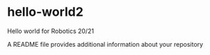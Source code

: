 # hello-world2
Hello world for Robotics 20/21

A README file provides additional information about your repository
